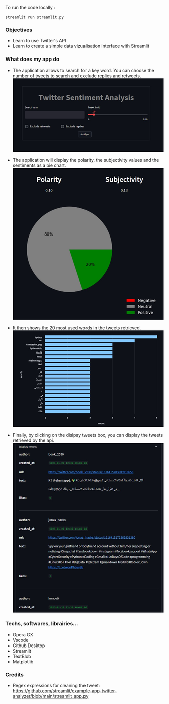To run the code locally :
```shell
streamlit run streamlit.py
```

### Objectives 
- Learn to use Twitter's API
- Learn to create a simple data vizualisation interface with Streamlit

### What does my app do

- The application allows to search for a key word. You can choose the number of tweets to search and exclude replies and retweets.
![parameters](./images/img_1.jpg)


- The application will display the polarity, the subjectivity values and the sentiments as a pie chart.
![polarity&subjectivity&sentiments](./images/img_2.jpg)

- It then shows the 20 most used words in the tweets retrieved.
![topWords](./images/img_3.jpg)

- Finally, by clicking on the dislpay tweets box, you can display the tweets retrieved by the api.
![tweets](./images/img_4.jpg)

### Techs, softwares, librairies…
- Opera GX
- Vscode 
- Github Desktop
- Streamlit
- TextBlob
- Matplotlib

### Credits

- Regex expressions for cleaning the tweet:
https://github.com/streamlit/example-app-twitter-analyzer/blob/main/streamlit_app.py